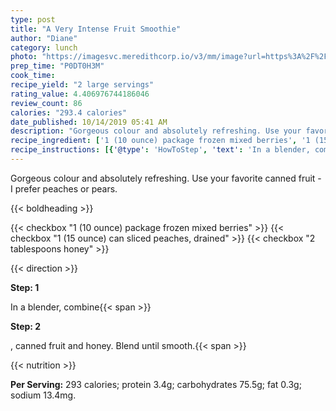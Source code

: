 ```yaml
---
type: post
title: "A Very Intense Fruit Smoothie"
author: "Diane"
category: lunch
photo: "https://imagesvc.meredithcorp.io/v3/mm/image?url=https%3A%2F%2Fimages.media-allrecipes.com%2Fuserphotos%2F727889.jpg"
prep_time: "P0DT0H3M"
cook_time: 
recipe_yield: "2 large servings"
rating_value: 4.406976744186046
review_count: 86
calories: "293.4 calories"
date_published: 10/14/2019 05:41 AM
description: "Gorgeous colour and absolutely refreshing. Use your favorite canned fruit - I prefer peaches or pears."
recipe_ingredient: ['1 (10 ounce) package frozen mixed berries', '1 (15 ounce) can sliced peaches, drained', '2 tablespoons honey']
recipe_instructions: [{'@type': 'HowToStep', 'text': 'In a blender, combine frozen fruit, canned fruit and honey. Blend until smooth.\n'}]
---
```


Gorgeous colour and absolutely refreshing. Use your favorite canned fruit - I prefer peaches or pears. 

{{< boldheading >}}

{{< checkbox "1 (10 ounce) package frozen mixed berries" >}}
{{< checkbox "1 (15 ounce) can sliced peaches, drained" >}}
{{< checkbox "2 tablespoons honey" >}}


{{< direction >}}

**Step: 1**

In a blender, combine{{< span >}}

**Step: 2**

, canned fruit and honey. Blend until smooth.{{< span >}}

{{< nutrition >}}

**Per Serving:** 293 calories; protein 3.4g; carbohydrates 75.5g; fat 0.3g; sodium 13.4mg.